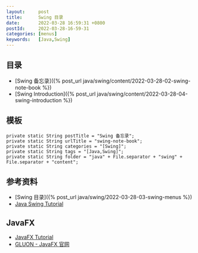 ```yaml
---
layout:     post
title:      Swing 目录
date:       2022-03-28 16:59:31 +0800
postId:     2022-03-28-16-59-31
categories: [menus]
keywords:   [Java,Swing]
---
```


## 目录

* [Swing 备忘录]({% post_url java/swing/content/2022-03-28-02-swing-note-book %})
* [Swing Introduction]({% post_url java/swing/content/2022-03-28-04-swing-introduction %})

## 模板
```
private static String postTitle = "Swing 备忘录";
private static String urlTitle = "swing-note-book";
private static String categories = "[Swing]";
private static String tags = "[Java,Swing]";
private static String folder = "java" + File.separator + "swing" + File.separator + "content";
```

## 参考资料
* [Swing 目录]({% post_url java/swing/2022-03-28-03-swing-menus %})
* [Java Swing Tutorial](https://www.javatpoint.com/java-swing)


## JavaFX
* [JavaFX Tutorial](http://tutorials.jenkov.com/javafx/index.html)
* [GLUON - JavaFX 官网](https://gluonhq.com/products/javafx/)
